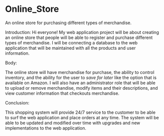 # Online_Store
An online store for purchasing different types of merchandise.

Introduction: 
Hi everyone! My web application project will be about creating an online store that people will be able to register and purchase different types of merchandise. I will be connecting a database to the web application that will be maintained with all the products and user information. 

Body: 

The online store will have merchandise for purchase, the ability to control inventory, and the ability for the user to *save for later* like the option that is available on Amazon. I will also have an administrator role that will be able to upload or remove merchandise, modify items and their descriptions, and view customer information that checkouts merchandise. 

Conclusion: 

This shopping system will provide 24/7 service to the customer to be able to surf the web application and place orders at any time. The system will be able to be updated and modified over time with upgrades and new implementations to the web application.
